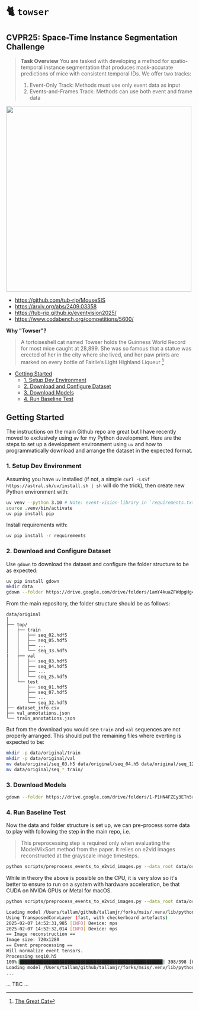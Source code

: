# 🐈 `towser`

## CVPR25: Space-Time Instance Segmentation Challenge

> **Task Overview**
> You are tasked with developing a method for spatio-temporal instance
> segmentation that produces mask-accurate predictions of mice with consistent
> temporal IDs. We offer two tracks:
>
> 1. Event-Only Track: Methods must use only event data as input
> 2. Events-and-Frames Track: Methods can use both event and frame data

<img src="https://tub-rip.github.io/eventvision2025/images/sis_challenge_visu.png" alt="" width="500">

- https://github.com/tub-rip/MouseSIS
- https://arxiv.org/abs/2409.03358
- https://tub-rip.github.io/eventvision2025/
- https://www.codabench.org/competitions/5600/

**Why "Towser"?**

> A tortoiseshell cat named Towser holds the Guinness World Record for most mice
> caught at 28,899. She was so famous that a statue was erected of her in the
> city where she lived, and her paw prints are marked on every bottle of
> Fairlie’s Light Highland Liqueur [^1]

[^1]: [The Great Cat](https://www.thegreatcat.org/towser/)

<!-- mtoc-start -->

* [Getting Started](#getting-started)
  * [1. Setup Dev Environment](#1-setup-dev-environment)
  * [2. Download and Configure Dataset](#2-download-and-configure-dataset)
  * [3. Download Models](#3-download-models)
  * [4. Run Baseline Test](#4-run-baseline-test)

<!-- mtoc-end -->

## Getting Started

The instructions on the main Github repo are great but I have recently moved to
exclusively using `uv` for my Python development. Here are the steps to set up a
development environment using `uv` and how to programmatically download and
arrange the dataset in the expected format.

### 1. Setup Dev Environment

Assuming you have `uv` installed (if not, a simple `curl -LsSf https://astral.sh/uv/install.sh | sh` will do the trick), then create new Python environment with:

```bash
uv venv --python 3.10 # Note: event-vision-library in `requirements.txt` requires Python >3.7 && <3.11
source .venv/bin/activate
uv pip install pip
```

Install requirements with:

```bash
uv pip install -r requirements
```

### 2. Download and Configure Dataset

Use `gdown` to download the dataset and configure the folder structure to be as
expected:

```bash
uv pip install gdown
mkdir data
gdown --folder https://drive.google.com/drive/folders/1amY4kuaZFWdpgHg4RfTrw9Qb-tKrM-8h -O data/original
```

From the main repository, the folder structure should be as follows:

```console
data/original
│
├── top/
│   ├── train
│   │   ├── seq_02.hdf5
│   │   ├── seq_05.hdf5
│   │   ├── ...
│   │   └── seq_33.hdf5
|   ├── val
│   │   ├── seq_03.hdf5
│   │   ├── seq_04.hdf5
│   │   ├── ...
│   │   └── seq_25.hdf5
│   └── test
│       ├── seq_01.hdf5
│       ├── seq_07.hdf5
│       ├── ...
│       └── seq_32.hdf5
├── dataset_info.csv
├── val_annotations.json
└── train_annotations.json
```

But from the download you would see `train` and `val` sequences are not properly
arranged. This should put the remaining files where everting is expected to be:

```bash
mkdir -p data/original/train
mkdir -p data/original/val
mv data/original/seq_03.h5 data/original/seq_04.h5 data/original/seq_12.h5 data/original/seq_25.h5 data/original/val/
mv data/original/seq_* train/
```

### 3. Download Models

```bash
gdown --folder https://drive.google.com/drive/folders/1-P1HN4FZEy3ETn5rrQiMoDQx3378HLQW -O models
```

### 4. Run Baseline Test

Now the data and folder structure is set up, we can pre-process some data to
play with following the step in the main repo, i.e.

> This preprocessing step is required only when evaluating the ModelMixSort
> method from the paper. It relies on e2vid images reconstructed at the
> grayscale image timesteps.

```bash
python scripts/preprocess_events_to_e2vid_images.py --data_root data/original
```

While in theory the above is possible on the CPU, it is very slow so it's better
to ensure to run on a system with hardware acceleration, be that CUDA on NVIDA
GPUs or Metal for macOS.

```bash
python scripts/preprocess_events_to_e2vid_images.py --data_root data/original

Loading model /Users/tallam/github/tallamjr/forks/msis/.venv/lib/python3.10/site-packages/evlib/processing/reconstruction/../../../../../artifacts/E2VID_lightweight.pth.tar...
Using TransposedConvLayer (fast, with checkerboard artefacts)
2025-02-07 14:52:31,985 [INFO] Device: mps
2025-02-07 14:52:32,014 [INFO] Device: mps
== Image reconstruction ==
Image size: 720x1280
== Event preprocessing ==
Will normalize event tensors.
Processing seq10.h5
100%|██████████████████████████████████████████████████████| 398/398 [01:37<00:00,  4.08it/s]
Loading model /Users/tallam/github/tallamjr/forks/msis/.venv/lib/python3.10/site-packages/evl
...
```

... TBC ...
